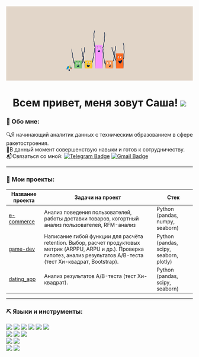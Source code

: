 <h3 align="center">
<img src="https://github.com/alexander-shlykov/alexander-shlykov/blob/main/assets/Header-1.gif" height="200"/>
  
<h1 align="center">Всем привет, меня зовут Саша!  
<img src="https://github.com/blackcater/blackcater/raw/main/images/Hi.gif" height="32"/></h1>

### :information_desk_person: Обо мне:  
:mag:Я начинающий аналитик данных с техническим образованием в сфере ракетостроения.  
:rocket:В данный момент совершенствую навыки и готов к сотрудничеству.  
:mailbox_with_mail:Связаться со мной:
[![Telegram Badge](https://img.shields.io/badge/telegram-FFFFFF?style=flat&logo=telegram&logoColor=#26A5E4)](https://t.me/alexander_shlykov)
[![Gmail Badge](https://img.shields.io/badge/-Gmail-FFFFFF?style=flat&logo=gmail&logoColor=#26A5E4)](mailto:shlykovalexander01@gmail.com)

___

### :open_book: Мои проекты:

|Название проекта|Задачи на проект|Стек|
|-----------|-----------|-----------|
|[e-commerce](https://github.com/alexander-shlykov/e-commerce)|Анализ поведения пользователей, работы доставки товаров, когортный анализ пользователей, RFM-анализ|Python (pandas, numpy, seaborn)|
|[game-dev](https://github.com/alexander-shlykov/game-dev)|Написание гибой функции для расчёта retention. Выбор, расчет продуктовых метрик (ARPPU, ARPU и др.). Проверка гипотез, анализ результатов А/B-теста (тест Хи-квадрат, Bootstrap).|Python (pandas, scipy, seaborn, plotly)|
|[dating_app](https://github.com/alexander-shlykov/dating_app)|Анализ результатов А/B-теста (тест Хи-квадрат).|Python (pandas, scipy, seaborn)|

___
### :pick: Языки и инструменты:  
<img src="https://img.shields.io/badge/PYTHON-FFFFFF?style=for-the-badge&logo=python" /> <img src="https://img.shields.io/badge/pandas-FFFFFF?style=for-the-badge&logo=pandas&logoColor=3776AB" /> <img src="https://img.shields.io/badge/numpy-FFFFFF?style=for-the-badge&logo=numpy&logoColor=3776AB" /> <img src="https://img.shields.io/badge/scipy-FFFFFF?style=for-the-badge&logo=scipy&logoColor=8CAAE6" /> <img src="https://img.shields.io/badge/plotly-FFFFFF?style=for-the-badge&logo=plotly&logoColor=3F4F75" /> <img src="https://img.shields.io/badge/jupyter notebook-FFFFFF?style=for-the-badge&logo=jupyter&logoColor=F37626" />  
<img src="https://img.shields.io/badge/mysql-FFFFFF?style=for-the-badge&logo=mysql&logoColor=4479A1" /> <img src="https://img.shields.io/badge/postgresql-FFFFFF?style=for-the-badge&logo=postgresql&logoColor=4169E1" /> <img src="https://img.shields.io/badge/clickhouse-FFFFFF?style=for-the-badge&logo=clickhouse&logoColor=FFCC01" />  
<img src="https://img.shields.io/badge/tableau-FFFFFF?style=for-the-badge&logo=tableau&logoColor=E97627" /> <img src="https://img.shields.io/badge/redash-FFFFFF?style=for-the-badge&logo=redash&logoColor=FF7964" />  
<img src="https://img.shields.io/badge/github-FFFFFF?style=for-the-badge&logo=github&logoColor=181717" /> <img src="https://img.shields.io/badge/AIRFLOW-FFFFFF?style=for-the-badge&logo=apacheairflow&logoColor=017CEE" />
